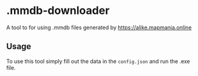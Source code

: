 # .mmdb-downloader
A tool to for using .mmdb files generated by https://alike.mapmania.online

## Usage
To use this tool simply fill out the data in the `config.json` and run the .exe file.
